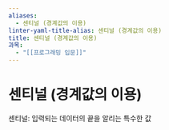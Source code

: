 ```yaml
---
aliases:
  - 센티널 (경계값의 이용)
linter-yaml-title-alias: 센티널 (경계값의 이용)
title: 센티널 (경계값의 이용)
과목:
  - "[[프로그래밍 입문]]"
---
```


# 센티널 (경계값의 이용)

센티널: 입력되는 데이터의 끝을 알리는 특수한 값
